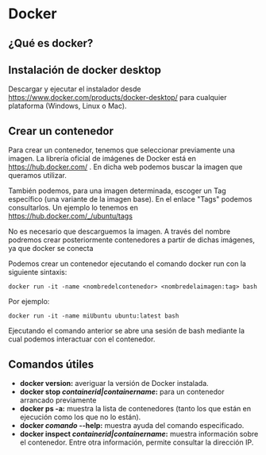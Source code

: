 # Docker

##  ¿Qué es docker?
## Instalación de docker desktop
Descargar y ejecutar el instalador desde https://www.docker.com/products/docker-desktop/ para cualquier plataforma (Windows, Linux o Mac).

## Crear un contenedor

Para crear un contenedor, tenemos que seleccionar previamente una imagen. La librería oficial de imágenes de Docker está en https://hub.docker.com/ . En dicha web podemos buscar la imagen que queramos utilizar. 

También podemos, para una imagen determinada, escoger un Tag específico (una variante de la imagen base). En el enlace "Tags" podemos consultarlos. Un ejemplo lo tenemos en https://hub.docker.com/_/ubuntu/tags 

No es necesario que descarguemos la imagen. A través del nombre podremos crear posteriormente contenedores a partir de dichas imágenes, ya que docker se conecta

Podemos crear un contenedor ejecutando el comando docker run con la siguiente sintaxis:

`docker run -it -name <nombredelcontenedor> <nombredelaimagen:tag> bash`

Por ejemplo:

`docker run -it -name miUbuntu ubuntu:latest bash`

Ejecutando el comando anterior se abre una sesión de bash mediante la cual podemos interactuar con el contenedor.

## Comandos útiles

+ **docker version:** averiguar la versión de Docker instalada.
+ **docker stop *containerid|containername*:** para un contenedor arrancado previamente
+ **docker ps -a:** muestra la lista de contenedores (tanto los que están en ejecución como los que no lo están).
+ **docker *comando* --help:** muestra ayuda del comando especificado.
+ **docker inspect *containerid|containername*:** muestra información sobre el contenedor. Entre otra información, permite consultar la dirección IP.